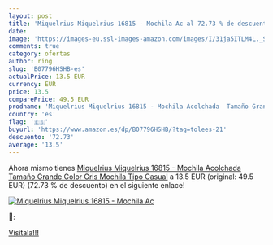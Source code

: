 ```yaml
---
layout: post
title: 'Miquelrius Miquelrius 16815 - Mochila Ac al 72.73 % de descuento'
date: 
image: 'https://images-eu.ssl-images-amazon.com/images/I/31ja5ITLM4L._SL200_.jpg'
comments: true
category: ofertas
author: ring
slug: 'B07796HSHB-es'
actualPrice: 13.5 EUR
currency: EUR
price: 13.5
comparePrice: 49.5 EUR
prodname: 'Miquelrius Miquelrius 16815 - Mochila Acolchada  Tamaño Grande  Color Gris Mochila Tipo Casual'
country: 'es'
flag: '🇪🇸'
buyurl: 'https://www.amazon.es/dp/B07796HSHB/?tag=tolees-21'
descuento: '72.73'
average: '13.5'
---
```


Ahora mismo tienes [Miquelrius Miquelrius 16815 - Mochila Acolchada  Tamaño Grande  Color Gris Mochila Tipo Casual](https://www.amazon.es/dp/B07796HSHB/?tag=tolees-21) a 13.5 EUR (original: 49.5 EUR) (72.73 %  de descuento) en el siguiente enlace!

[![Miquelrius Miquelrius 16815 - Mochila Ac](https://images-eu.ssl-images-amazon.com/images/I/31ja5ITLM4L._SL200_.jpg)](https://www.amazon.es/dp/B07796HSHB/?tag=tolees-21)

🔎:


[Visítala!!!](https://www.amazon.es/dp/B07796HSHB/?tag=tolees-21)
